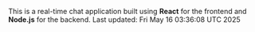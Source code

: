This is a real-time chat application built using **React** for the frontend and **Node.js** for the backend.
Last updated: Fri May 16 03:36:08 UTC 2025
